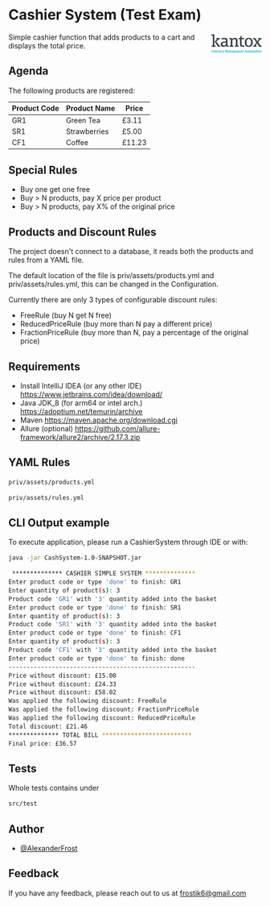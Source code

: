 # Cashier System (Test Exam)

<img src="src/main/resources/misk/logo.png" width="100" align="right">

Simple cashier function that adds products to a cart and displays the total price.

## Agenda

The following products are registered:

| Product Code  | Product Name                                                     | Price |
|---------------|------------------------------------------------------------------|-------|
| GR1 | Green Tea| £3.11 |
| SR1 | Strawberries |£5.00|
| CF1 | Coffee|£11.23|

## Special Rules
* Buy one get one free
* Buy > N products, pay X price per product
* Buy > N products, pay X% of the original price

## Products and Discount Rules

The project doesn't connect to a database, it reads both the products and rules from a YAML file.

The default location of the file is priv/assets/products.yml and priv/assets/rules.yml, this can be changed in the Configuration.

Currently there are only 3 types of configurable discount rules:
* FreeRule (buy N get N free)
* ReducedPriceRule (buy more than N pay a different price)
* FractionPriceRule (buy more than N, pay a percentage of the original price)


## Requirements

* Install IntelliJ IDEA (or any other IDE)
  https://www.jetbrains.com/idea/download/
* Java JDK_8 (for arm64 or intel arch.)  
  https://adoptium.net/temurin/archive
* Maven
  https://maven.apache.org/download.cgi
* Allure (optional)
  https://github.com/allure-framework/allure2/archive/2.17.3.zip

## YAML Rules
```bash
priv/assets/products.yml
```
```bash
priv/assets/rules.yml
```

## CLI Output example

To execute application, please run a CashierSystem through IDE 
or with:
```bash
java -jar CashSystem-1.0-SNAPSHOT.jar
```

```bash
 ************** CASHIER SIMPLE SYSTEM **************
Enter product code or type 'done' to finish: GR1
Enter quantity of product(s): 3
Product code 'GR1' with '3' quantity added into the basket
Enter product code or type 'done' to finish: SR1
Enter quantity of product(s): 3
Product code 'SR1' with '3' quantity added into the basket
Enter product code or type 'done' to finish: CF1
Enter quantity of product(s): 3
Product code 'CF1' with '3' quantity added into the basket
Enter product code or type 'done' to finish: done
----------------------------------------------------
Price without discount: £15.00
Price without discount: £24.33
Price without discount: £58.02
Was applied the following discount: FreeRule
Was applied the following discount: FractionPriceRule
Was applied the following discount: ReducedPriceRule
Total discount: £21.46
************** TOTAL BILL *************************
Final price: £36.57   
```
## Tests
Whole tests contains under
```bash
src/test
```

## Author

- [@AlexanderFrost](https://github.com/AlexanderFrost)

## Feedback

If you have any feedback, please reach out to us at frostik6@gmail.com